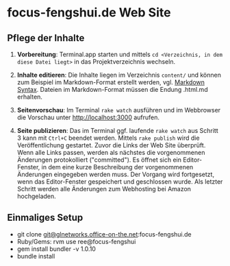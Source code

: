 focus-fengshui.de Web Site
==========================

Pflege der Inhalte
------------------

1. **Vorbereitung**:
   Terminal.app starten und mittels `cd <Verzeichnis, in dem diese Datei liegt>`
   in das Projektverzeichnis wechseln.

2. **Inhalte editieren**:
   Die Inhalte liegen im Verzeichnis `content/` und können zum Beispiel im
   Markdown-Format erstellt werden, vgl. [Markdown Syntax](http://kramdown.rubyforge.org/quickref.html).
   Dateien im Markdown-Format müssen die Endung .html.md erhalten.

3. **Seitenvorschau**:
   Im Terminal `rake watch` ausführen und im Webbrowser die Vorschau unter
   <http://localhost:3000> aufrufen.

4. **Seite publizieren**:
   Das im Terminal ggf. laufende `rake watch` aus Schritt 3 kann mit `Ctrl+C`
   beendet werden. Mittels `rake publish` wird die Veröffentlichung gestartet.
   Zuvor die Links der Web Site überprüft. Wenn alle Links passen, werden als
   nächstes die vorgenommenen Änderungen protokolliert ("committed").
   Es öffnet sich ein Editor-Fenster, in dem eine kurze Beschreibung der
   vorgenommenen Änderungen eingegeben werden muss. Der Vorgang wird fortgesetzt,
   wenn das Editor-Fenster gespeichert und geschlossen wurde.
   Als letzter Schritt werden alle Änderungen zum Webhosting bei Amazon hochgeladen.


Einmaliges Setup
----------------
* git clone git@glnetworks.office-on-the.net:focus-fengshui.de
* Ruby/Gems: rvm use ree@focus-fengshui
* gem install bundler -v 1.0.10
* bundle install
